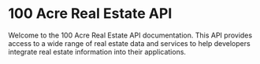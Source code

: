 # 100 Acre Real Estate API

Welcome to the 100 Acre Real Estate API documentation. 
This API provides access to a wide range of real estate data and services to help developers integrate real estate information into their applications.


